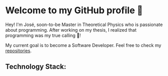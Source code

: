 # Welcome to my GitHub profile :wave:

Hey! I'm José, soon-to-be Master in Theoretical Physics who is passionate about programming. After working on my thesis, I realized that programming was my true calling :slightly_smiling_face:!

My current goal is to become a Software Developer. Feel free to check my [repositories](https://github.com/miniplanck?tab=repositories).

## Technology Stack:


